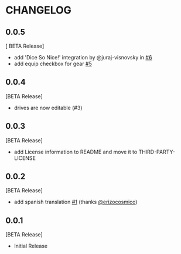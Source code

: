 # CHANGELOG

## 0.0.5

[ BETA Release]
- add 'Dice So Nice!' integration by @juraj-visnovsky in [#6](https://github.com/ceriath/candelafvtt/pull/6)
- add equip checkbox for gear [#5](https://github.com/ceriath/candelafvtt/issues/5)

## 0.0.4

[BETA Release]
- drives are now editable (#3)

## 0.0.3

[BETA Release]
- add License information to README and move it to THIRD-PARTY-LICENSE

## 0.0.2

[BETA Release]
- add spanish translation [#1](https://github.com/ceriath/candelafvtt/pull/1) (thanks [@erizocosmico](https://github.com/erizocosmico))

## 0.0.1

[BETA Release]
- Initial Release